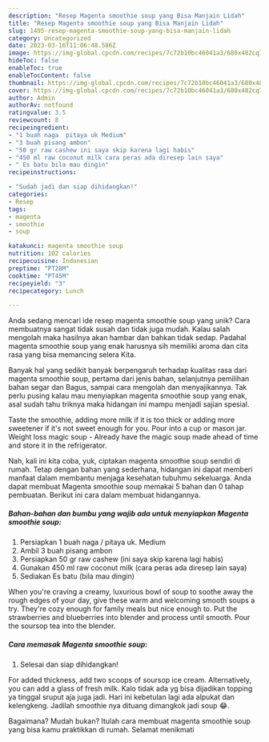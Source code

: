```yaml
---
description: "Resep Magenta smoothie soup yang Bisa Manjain Lidah"
title: "Resep Magenta smoothie soup yang Bisa Manjain Lidah"
slug: 1495-resep-magenta-smoothie-soup-yang-bisa-manjain-lidah
category: Uncategorized
date: 2023-03-16T11:06:48.586Z
image: https://img-global.cpcdn.com/recipes/7c72b10bc46041a3/680x482cq70/magenta-smoothie-soup-foto-resep-utama.jpg
hideToc: false
enableToc: true
enableTocContent: false
thumbnail: https://img-global.cpcdn.com/recipes/7c72b10bc46041a3/680x482cq70/magenta-smoothie-soup-foto-resep-utama.jpg
cover: https://img-global.cpcdn.com/recipes/7c72b10bc46041a3/680x482cq70/magenta-smoothie-soup-foto-resep-utama.jpg
author: Admin
authorAv: notfound
ratingvalue: 3.5
reviewcount: 8
recipeingredient:
- "1 buah naga  pitaya uk Medium"
- "3 buah pisang ambon"
- "50 gr raw cashew ini saya skip karena lagi habis"
- "450 ml raw coconut milk cara peras ada diresep lain saya"
- " Es batu bila mau dingin"
recipeinstructions:

- "Sudah jadi dan siap dihidangkan!"
categories:
- Resep
tags:
- magenta
- smoothie
- soup

katakunci: magenta smoothie soup 
nutrition: 102 calories
recipecuisine: Indonesian
preptime: "PT28M"
cooktime: "PT45M"
recipeyield: "3"
recipecategory: Lunch

---
```





Anda sedang mencari ide resep magenta smoothie soup yang unik? Cara membuatnya sangat tidak susah dan tidak juga mudah. Kalau salah mengolah maka hasilnya akan hambar dan bahkan tidak sedap. Padahal magenta smoothie soup yang enak harusnya sih memiliki aroma dan cita rasa yang bisa memancing selera Kita.





Banyak hal yang sedikit banyak berpengaruh terhadap kualitas rasa dari magenta smoothie soup, pertama dari jenis bahan, selanjutnya pemilihan bahan segar dan Bagus, sampai cara mengolah dan menyajikannya. Tak perlu pusing kalau mau menyiapkan magenta smoothie soup yang enak,      asal sudah tahu triknya maka hidangan ini mampu menjadi sajian spesial.














Taste the smoothie, adding more milk if it is too thick or adding more sweetener if it&#39;s not sweet enough for you. Pour into a cup or mason jar. Weight loss magic soup - Already have the magic soup made ahead of time and store it in the refrigerator.






Nah, kali ini kita coba, yuk, ciptakan magenta smoothie soup sendiri di rumah. Tetap dengan bahan yang sederhana, hidangan ini dapat memberi manfaat dalam membantu menjaga kesehatan tubuhmu sekeluarga. Anda dapat membuat Magenta smoothie soup memakai 5 bahan dan 0 tahap pembuatan. Berikut ini cara dalam membuat hidangannya.

<!--inarticleads1-->

##### Bahan-bahan dan bumbu yang wajib ada untuk menyiapkan Magenta smoothie soup:

1. Persiapkan 1 buah naga / pitaya uk. Medium
1. Ambil 3 buah pisang ambon
1. Persiapkan 50 gr raw cashew (ini saya skip karena lagi habis)
1. Gunakan 450 ml raw coconut milk (cara peras ada diresep lain saya)
1. Sediakan  Es batu (bila mau dingin)


When you&#39;re craving a creamy, luxurious bowl of soup to soothe away the rough edges of your day, give these warm and welcoming smooth soups a try. They&#39;re cozy enough for family meals but nice enough to. Put the strawberries and blueberries into blender and process until smooth. Pour the soursop tea into the blender. 

<!--inarticleads2-->

##### Cara memasak Magenta smoothie soup:


1. Selesai dan siap dihidangkan!

For added thickness, add two scoops of soursop ice cream. Alternatively, you can add a glass of fresh milk. Kalo tidak ada yg bisa dijadikan topping ya tinggal sruput aja juga jadi. Hari ini kebetulan lagi ada alpukat dan kelengkeng. Jadilah smoothie nya dituang dimangkok jadi soup 😂. 

Bagaimana? Mudah bukan? Itulah cara membuat magenta smoothie soup yang bisa kamu praktikkan di rumah. Selamat menikmati
